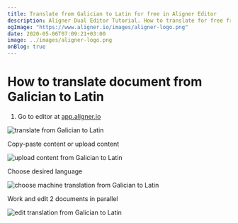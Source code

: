 ```yaml
---
title: Translate from Galician to Latin for free in Aligner Editor
description: Aligner Dual Editor Tutorial. How to translate for free from Galician to Latin. Aligner is multilingual document management platform. 
ogImage: "https://www.aligner.io/images/aligner-logo.png"
date: 2020-05-06T07:09:21+03:00
image: ../images/aligner-logo.png
onBlog: true
---
```


# How to translate document from Galician to Latin

1. Go to editor at [app.aligner.io](https://app.aligner.io "Aligner App web page")

![translate from Galician to Latin](../aligner-blank-editor.png "translate from Galician to Latin")

Copy-paste content or upload content

![upload content from Galician to Latin](../aligner-uploaded-document.png "upload content from Galician to Latin")

Choose desired language

![choose machine translation from Galician to Latin](../aligner-language-dropdown.png "choose machine translation from Galician to Latin")

Work and edit 2 documents in parallel

![edit translation from Galician to Latin](../aligner-double-sitded-editor.png "edit translation from Galician to Latin")

